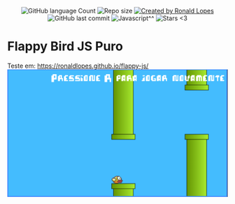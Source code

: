 <p align="center">
  <img alt="GitHub language Count" src="https://img.shields.io/github/languages/count/RonaldLopes/flappy-js?style=for-the-badge&logo=appveyor">

  <img alt="Repo size" src="https://img.shields.io/github/repo-size/RonaldLopes/flappy-js?style=for-the-badge&logo=appveyor">
	
  <a href="https://www.linkedin.com/in/ronaldlopes/">
    <img alt="Created by Ronald Lopes" src="https://img.shields.io/badge/Created%20by-Ronald%20Lopes-informational?style=for-the-badge&logo=appveyor">
  </a>

  <a>
    <img alt="GitHub last commit" src="https://img.shields.io/github/last-commit/RonaldLopes/flappy-js?style=for-the-badge&logo=appveyor">
  </a>

  <a>
    <img alt="Javascript^^" src="https://img.shields.io/github/languages/top/RonaldLopes/flappy-js?style=for-the-badge&logo=appveyor">
  </a>
  <img alt="Stars <3" src="https://img.shields.io/github/stars/RonaldLopes/flappy-js?style=for-the-badge&logo=appveyor?style=social">
</p>

# Flappy Bird JS Puro

Teste em: https://ronaldlopes.github.io/flappy-js/
![](imgs/screen0.png)

